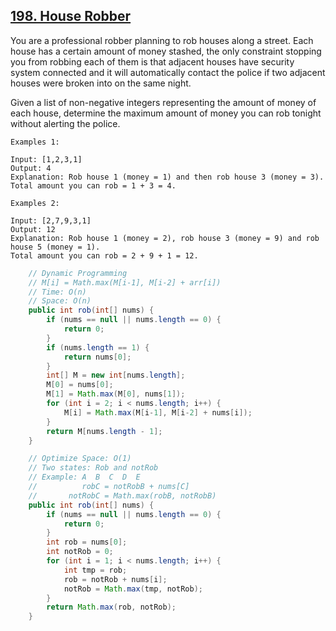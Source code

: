 ## [198. House Robber](https://leetcode.com/problems/house-robber/)

You are a professional robber planning to rob houses along a street. Each house has a certain amount of money stashed, the only constraint stopping you from robbing each of them is that adjacent houses have security system connected and it will automatically contact the police if two adjacent houses were broken into on the same night.

Given a list of non-negative integers representing the amount of money of each house, determine the maximum amount of money you can rob tonight without alerting the police.

```
Examples 1:

Input: [1,2,3,1]
Output: 4
Explanation: Rob house 1 (money = 1) and then rob house 3 (money = 3). 
Total amount you can rob = 1 + 3 = 4.

Examples 2:

Input: [2,7,9,3,1]
Output: 12
Explanation: Rob house 1 (money = 2), rob house 3 (money = 9) and rob house 5 (money = 1). 
Total amount you can rob = 2 + 9 + 1 = 12.
```

```java
    // Dynamic Programming
    // M[i] = Math.max(M[i-1], M[i-2] + arr[i])
    // Time: O(n)
    // Space: O(n)  
    public int rob(int[] nums) {
        if (nums == null || nums.length == 0) {
            return 0;
        }
        if (nums.length == 1) {
            return nums[0];
        }
        int[] M = new int[nums.length];
        M[0] = nums[0];
        M[1] = Math.max(M[0], nums[1]);
        for (int i = 2; i < nums.length; i++) {
            M[i] = Math.max(M[i-1], M[i-2] + nums[i]);
        }
        return M[nums.length - 1];
    }

    // Optimize Space: O(1)
    // Two states: Rob and notRob
    // Example: A  B  C  D  E
    //          robC = notRobB + nums[C]
    //       notRobC = Math.max(robB, notRobB) 
    public int rob(int[] nums) {
        if (nums == null || nums.length == 0) {
            return 0;
        }
        int rob = nums[0];
        int notRob = 0;
        for (int i = 1; i < nums.length; i++) {
            int tmp = rob;
            rob = notRob + nums[i];
            notRob = Math.max(tmp, notRob);
        }
        return Math.max(rob, notRob);
    }
```